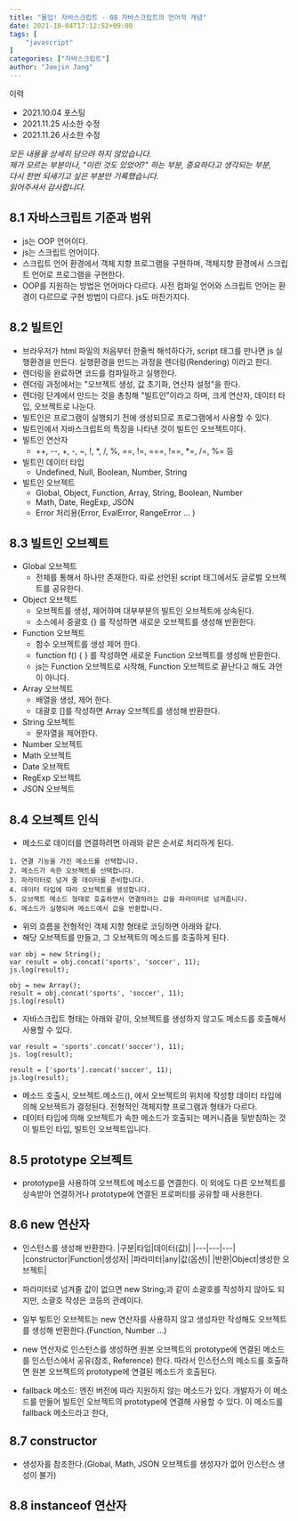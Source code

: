 ```yaml
---
title: "몰입! 자바스크립트 - 08 자바스크립트의 언어적 개념"
date: 2021-10-04T17:12:52+09:00
tags: [
	"javascript"
]
categories: ["자바스크립트"]
author: "Jaejin Jang"
---
```


이력
- 2021.10.04 포스팅
- 2021.11.25 사소한 수정
- 2021.11.26 사소한 수정

*모든 내용을 상세히 담으려 하지 않았습니다.  
제가 모르는 부분이나, "이런 것도 있었어?" 하는 부분, 중요하다고 생각되는 부분,  
다시 한번 되새기고 싶은 부분만 기록했습니다.  
읽어주셔서 감사합니다.*

## 8.1 자바스크립트 기준과 범위
- js는 OOP 언어이다.
- js는 스크립트 언어이다.
- 스크립트 언어 환경에서 객체 지향 프로그램을 구현하며, 객체지향 환경에서 스크립트 언어로 프로그램을 구현한다.
- OOP를 지원하는 방법은 언어마다 다르다. 사전 컴파일 언어와 스크립트 언어는 환경이 다르므로 구현 방법이 다르다. js도 마찬가지다.

## 8.2 빌트인
- 브라우저가 html 파일의 처음부터 한줄씩 해석하다가, script 태그를 만나면 js 실행환경을 만든다. 실행환경을 만드는 과정을 렌더링(Rendering) 이라고 한다.
- 렌더링을 완료하면 코드를 컴파일하고 실행한다.
- 렌더링 과정에서는 "오브젝트 생성, 값 초기화, 연산자 설정"을 한다.
- 렌더링 단계에서 만드는 것을 총칭해 "빌트인"이라고 하며, 크게 연산자, 데이터 타입, 오브젝트로 나눈다.
- 빌트인은 프로그램이 실행되기 전에 생성되므로 프로그램에서 사용할 수 있다.
- 빌트인에서 자바스크립트의 특징을 나타낸 것이 빌트인 오브젝트이다.
- 빌트인 연산자
  - ++, --, +, -, ~, !, *, /, %, ==, !=, ===, !==, *=, /=, %= 등
- 빌트인 데이터 타입
  - Undefined, Null, Boolean, Number, String
- 빌트인 오브젝트
  - Global, Object, Function, Array, String, Boolean, Number
  - Math, Date, RegExp, JSON
  - Error 처리용(Error, EvalError, RangeError ... )

## 8.3 빌트인 오브젝트
- Global 오브젝트
  - 전체를 통해서 하나만 존재한다. 따로 선언된 script 태그에서도 글로벌 오브젝트를 공유한다.
- Object 오브젝트
  - 오브젝트를 생성, 제어하며 대부부분의 빌트인 오브젝트에 상속된다.
  - 소스에서 중괄호 {} 를 작성하면 새로운 오브젝트를 생성해 반환한다.
- Function 오브젝트
  - 함수 오브젝트를 생성 제어 한다.
  - function f() { } 를 작성하면 새로운 Function 오브젝트를 생성해 반환한다.
  - js는 Function 오브젝트로 시작해, Function 오브젝트로 끝난다고 해도 과언이 아니다.
- Array 오브젝트
  - 배열을 생성, 제어 한다.
  - 대괄호 []를 작성하면 Array 오브젝트를 생성해 반환한다.
- String 오브젝트
  - 문자열을 제어한다.
- Number 오브젝트
- Math 오브젝트
- Date 오브젝트
- RegExp 오브젝트
- JSON 오브젝트

## 8.4 오브젝트 인식
- 메소드로 데이터를 연결하려면 아래와 같은 순서로 처리하게 된다.

```
1. 연결 기능을 가진 메소드를 선택합니다.
2. 메소드가 속한 오브젝트를 선택합니다.
3. 파라미터로 넘겨 줄 데이터를 준비합니다.
4. 데이터 타입에 따라 오브젝트를 생성합니다.
5. 오브젝트 메소드 형태로 호출하면서 연결하려는 값을 파라미터로 넘겨줍니다.
6. 메소드가 실행되며 메소드에서 값을 반환합니다.
```
- 위의 흐름을 전형적인 객체 지향 형태로 코딩하면 아래와 같다.
- 해당 오브젝트를 만들고, 그 오브젝트의 메소드를 호출하게 된다.
```
var obj = new String();
var result = obj.concat('sports', 'soccer', 11);
js.log(result);

obj = new Array();
result = obj.concat('sports', 'soccer', 11);
js.log(result)
```
- 자바스크립트 형태는 아래와 같이, 오브젝트를 생성하지 않고도 메소드를 호출해서 사용할 수 있다.
```
var result = 'sports'.concat('soccer'), 11);
js. log(result);

result = ['sports'].concat('soccer', 11);
js.log(result);
```
- 메소드 호출시, 오브젝트.메소드(), 에서 오브젝트의 위치에 작성항 데이터 타입에 의해 오브젝트가 결정된다. 전형적인 객체지향 프로그램과 형태가 다르다.
- 데이터 타입에 의해 오브젝트가 속한 메소드가 호출되는 메커니즘을 뒷받침하는 것이 빌트인 타입, 빌트인 오브젝트입니다.

## 8.5 prototype 오브젝트
- prototype을 사용하여 오브젝트에 메소드를 연결한다. 이 외에도 다른 오브젝트를 상속받아 연결하거나 prototype에 연결된 프로퍼티를 공유할 때 사용한다.

## 8.6 new 연산자
- 인스턴스를 생성해 반환한다.
|구분|타입|데이터(값)|
|---|---|---|
|constructor|Function|생성자|
|파라미터|any|값(옵션)|
|반환|Object|생성한 오브젝트|

- 파라미터로 넘겨줄 값이 없으면 new String;과 같이 소괄호를 작성하지 않아도 되지만, 소괄호 작성은 코등의 관례이다.
- 일부 빌트인 오브젝트는 new 연산자를 사용하지 않고 생성자만 작성해도 오브젝트를 생성해 반환한다.(Function, Number ...)
- new 연산자로 인스턴스를 생성하면 원본 오브젝트의 prototype에 연결된 메소드를 인스턴스에서 공유(참조, Reference) 한다. 따라서 인스턴스의 메소드를 호출하면 원본 오브젝트의 prototype에 연결된 메소드가 호출된다.
- fallback 메소드: 엔진 버전에 따라 지원하지 않는 메소드가 있다. 개발자가 이 메소드를 만들어 빌트인 오브젝트의 prototype에 연결해 사용할 수 있다. 이 메소드를 fallback 메소드라고 한다,

## 8.7 constructor
- 생성자를 참조한다.(Global, Math, JSON 오브젝트를 생성자가 없어 인스턴스 생성이 불가)

## 8.8 instanceof 연산자

